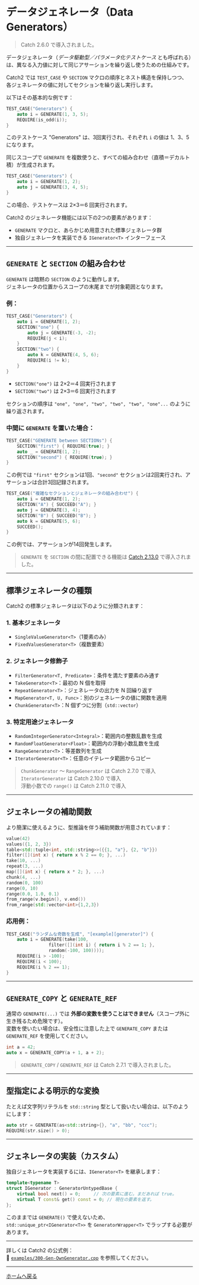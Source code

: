 # データジェネレータ（Data Generators）

> Catch 2.6.0 で導入されました。

データジェネレータ（_データ駆動型／パラメータ化テストケース_ とも呼ばれる）は、異なる入力値に対して同じアサーションを繰り返し使うための仕組みです。

Catch2 では `TEST_CASE` や `SECTION` マクロの順序とネスト構造を保持しつつ、  
各ジェネレータの値に対してセクションを繰り返し実行します。

以下はその基本的な例です：

```cpp
TEST_CASE("Generators") {
    auto i = GENERATE(1, 3, 5);
    REQUIRE(is_odd(i));
}
```

このテストケース "Generators" は、3回実行され、それぞれ `i` の値は 1、3、5 になります。

同じスコープで `GENERATE` を複数使うと、すべての組み合わせ（直積＝デカルト積）が生成されます。

```cpp
TEST_CASE("Generators") {
    auto i = GENERATE(1, 2);
    auto j = GENERATE(3, 4, 5);
}
```

この場合、テストケースは 2×3＝6 回実行されます。

Catch2 のジェネレータ機能には以下の2つの要素があります：

- `GENERATE` マクロと、あらかじめ用意された標準ジェネレータ群
- 独自ジェネレータを実装できる `IGenerator<T>` インターフェース

---

## `GENERATE` と `SECTION` の組み合わせ

`GENERATE` は暗黙の `SECTION` のように動作します。  
ジェネレータの位置からスコープの末尾までが対象範囲となります。

### 例：

```cpp
TEST_CASE("Generators") {
    auto i = GENERATE(1, 2);
    SECTION("one") {
        auto j = GENERATE(-3, -2);
        REQUIRE(j < i);
    }
    SECTION("two") {
        auto k = GENERATE(4, 5, 6);
        REQUIRE(i != k);
    }
}
```

- `SECTION("one")` は 2×2＝4 回実行されます  
- `SECTION("two")` は 2×3＝6 回実行されます

セクションの順序は `"one", "one", "two", "two", "two", "one"...` のように繰り返されます。

### 中間に `GENERATE` を置いた場合：

```cpp
TEST_CASE("GENERATE between SECTIONs") {
    SECTION("first") { REQUIRE(true); }
    auto _ = GENERATE(1, 2);
    SECTION("second") { REQUIRE(true); }
}
```

この例では `"first"` セクションは1回、`"second"` セクションは2回実行され、アサーションは合計3回記録されます。

```cpp
TEST_CASE("複雑なセクションとジェネレータの組み合わせ") {
    auto i = GENERATE(1, 2);
    SECTION("A") { SUCCEED("A"); }
    auto j = GENERATE(3, 4);
    SECTION("B") { SUCCEED("B"); }
    auto k = GENERATE(5, 6);
    SUCCEED();
}
```

この例では、アサーションが14回発生します。

> `GENERATE` を `SECTION` の間に配置できる機能は [Catch 2.13.0](https://github.com/catchorg/Catch2/issues/1938) で導入されました。

---

## 標準ジェネレータの種類

Catch2 の標準ジェネレータは以下のように分類されます：

### 1. 基本ジェネレータ
- `SingleValueGenerator<T>`（1要素のみ）
- `FixedValuesGenerator<T>`（複数要素）

### 2. ジェネレータ修飾子
- `FilterGenerator<T, Predicate>`：条件を満たす要素のみ通す
- `TakeGenerator<T>`：最初の N 個を取得
- `RepeatGenerator<T>`：ジェネレータの出力を N 回繰り返す
- `MapGenerator<T, U, Func>`：別のジェネレータの値に関数を適用
- `ChunkGenerator<T>`：N 個ずつに分割（`std::vector`）

### 3. 特定用途ジェネレータ
- `RandomIntegerGenerator<Integral>`：範囲内の整数乱数を生成
- `RandomFloatGenerator<Float>`：範囲内の浮動小数乱数を生成
- `RangeGenerator<T>`：等差数列を生成
- `IteratorGenerator<T>`：任意のイテレータ範囲からコピー

> `ChunkGenerator` ～ `RangeGenerator` は Catch 2.7.0 で導入  
> `IteratorGenerator` は Catch 2.10.0 で導入  
> 浮動小数での `range()` は Catch 2.11.0 で導入  

---

## ジェネレータの補助関数

より簡潔に使えるように、型推論を伴う補助関数が用意されています：

```cpp
value(42)
values({1, 2, 3})
table<std::tuple<int, std::string>>({{1, "a"}, {2, "b"}})
filter([](int x) { return x % 2 == 0; }, ...)
take(10, ...)
repeat(3, ...)
map([](int x) { return x * 2; }, ...)
chunk(4, ...)
random(0, 100)
range(0, 10)
range(0.0, 1.0, 0.1)
from_range(v.begin(), v.end())
from_range(std::vector<int>{1,2,3})
```

### 応用例：

```cpp
TEST_CASE("ランダムな奇数を生成", "[example][generator]") {
    auto i = GENERATE(take(100,
                filter([](int i) { return i % 2 == 1; },
                random(-100, 100))));
    REQUIRE(i > -100);
    REQUIRE(i < 100);
    REQUIRE(i % 2 == 1);
}
```

---

## `GENERATE_COPY` と `GENERATE_REF`

通常の `GENERATE(...)` では **外部の変数を使うことはできません**（スコープ外に生き残るため危険です）。  
変数を使いたい場合は、安全性に注意した上で `GENERATE_COPY` または `GENERATE_REF` を使用してください。

```cpp
int a = 42;
auto x = GENERATE_COPY(a + 1, a + 2);
```

> `GENERATE_COPY` / `GENERATE_REF` は Catch 2.7.1 で導入されました。

---

## 型指定による明示的な変換

たとえば文字列リテラルを `std::string` 型として扱いたい場合は、以下のようにします：

```cpp
auto str = GENERATE(as<std::string>{}, "a", "bb", "ccc");
REQUIRE(str.size() > 0);
```

---

## ジェネレータの実装（カスタム）

独自ジェネレータを実装するには、`IGenerator<T>` を継承します：

```cpp
template<typename T>
struct IGenerator : GeneratorUntypedBase {
    virtual bool next() = 0;     // 次の要素に進む。まだあれば true。
    virtual T const& get() const = 0; // 現在の要素を返す。
};
```

このままでは `GENERATE()` で使えないため、  
`std::unique_ptr<IGenerator<T>>` を `GeneratorWrapper<T>` でラップする必要があります。

---

詳しくは Catch2 の公式例：  
📂 [`examples/300-Gen-OwnGenerator.cpp`](../examples/300-Gen-OwnGenerator.cpp) を参照してください。

---

[ホームへ戻る](Readme.md)
